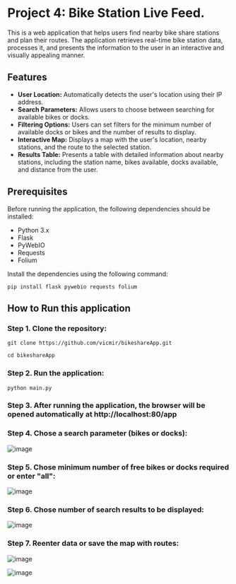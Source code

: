 # Project 4: Bike Station Live Feed. 

This is a web application that helps users find nearby bike share stations and plan their routes. The application retrieves real-time bike station data, processes it, and presents the information to the user in an interactive and visually appealing manner.

## Features

- **User Location:** Automatically detects the user's location using their IP address.
- **Search Parameters:** Allows users to choose between searching for available bikes or docks.
- **Filtering Options:** Users can set filters for the minimum number of available docks or bikes and the number of results to display.
- **Interactive Map:** Displays a map with the user's location, nearby stations, and the route to the selected station.
- **Results Table:** Presents a table with detailed information about nearby stations, including the station name, bikes available, docks available, and distance from the user.

## Prerequisites

Before running the application, the following dependencies should be installed:

- Python 3.x
- Flask
- PyWebIO
- Requests
- Folium

Install the dependencies using the following command:

```
pip install flask pywebio requests folium
```

## How to Run this application

### Step 1. Clone the repository:
```
git clone https://github.com/vicmir/bikeshareApp.git

cd bikeshareApp
```

### Step 2. Run the application:
```
python main.py
```

### Step 3. After running the application, the browser will be opened automatically at http://localhost:80/app

### Step 4. Chose a search parameter (bikes or docks):

![image](https://github.com/vicmir/bikeshareApp/assets/79836020/60d45e44-9bf9-430b-9edc-2d7473541a6b)

### Step 5. Chose minimum number of free bikes or docks required or enter "all":

![image](https://github.com/vicmir/bikeshareApp/assets/79836020/e00c7d51-576c-441b-84e6-ffd5949f6498)

### Step 6. Chose number of search results to be displayed:

![image](https://github.com/vicmir/bikeshareApp/assets/79836020/4facb1b1-ceaf-48eb-b618-6a1e63a4ce2e)

### Step 7. Reenter data or save the map with routes:

![image](https://github.com/vicmir/bikeshareApp/assets/79836020/daeb0197-5b9c-445e-93a0-685d0a755594)

![image](https://github.com/vicmir/bikeshareApp/assets/79836020/6e7f6e5c-263a-4e00-8561-3aab1ccf8b4e)
